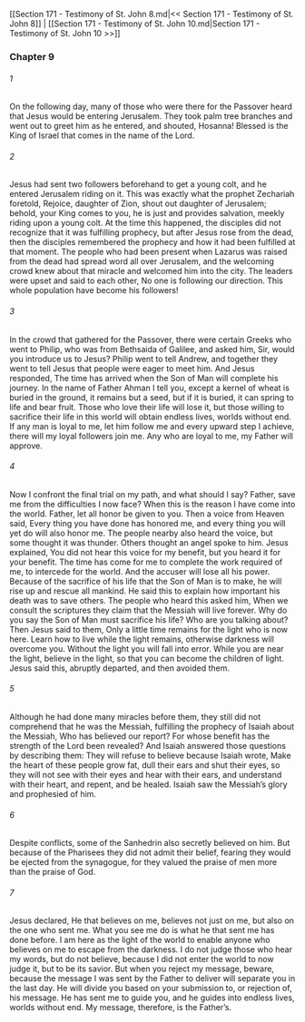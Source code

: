 [[Section 171 - Testimony of St. John 8.md|<< Section 171 - Testimony of St. John 8]]  |  [[Section 171 - Testimony of St. John 10.md|Section 171 - Testimony of St. John 10 >>]]

### Chapter 9
###### 1
On the following day, many of those who were there for the Passover heard that Jesus would be entering Jerusalem. They took palm tree branches and went out to greet him as he entered, and shouted, Hosanna! Blessed is the King of Israel that comes in the name of the Lord.

###### 2
Jesus had sent two followers beforehand to get a young colt, and he entered Jerusalem riding on it. This was exactly what the prophet Zechariah foretold, Rejoice, daughter of Zion, shout out daughter of Jerusalem; behold, your King comes to you, he is just and provides salvation, meekly riding upon a young colt. At the time this happened, the disciples did not recognize that it was fulfilling prophecy, but after Jesus rose from the dead, then the disciples remembered the prophecy and how it had been fulfilled at that moment. The people who had been present when Lazarus was raised from the dead had spread word all over Jerusalem, and the welcoming crowd knew about that miracle and welcomed him into the city. The leaders were upset and said to each other, No one is following our direction. This whole population have become his followers!

###### 3
In the crowd that gathered for the Passover, there were certain Greeks who went to Philip, who was from Bethsaida of Galilee, and asked him, Sir, would you introduce us to Jesus? Philip went to tell Andrew, and together they went to tell Jesus that people were eager to meet him. And Jesus responded, The time has arrived when the Son of Man will complete his journey. In the name of Father Ahman I tell you, except a kernel of wheat is buried in the ground, it remains but a seed, but if it is buried, it can spring to life and bear fruit. Those who love their life will lose it, but those willing to sacrifice their life in this world will obtain endless lives, worlds without end. If any man is loyal to me, let him follow me and every upward step I achieve, there will my loyal followers join me. Any who are loyal to me, my Father will approve.

###### 4
Now I confront the final trial on my path, and what should I say? Father, save me from the difficulties I now face? When this is the reason I have come into the world. Father, let all honor be given to you. Then a voice from Heaven said, Every thing you have done has honored me, and every thing you will yet do will also honor me. The people nearby also heard the voice, but some thought it was thunder. Others thought an angel spoke to him. Jesus explained, You did not hear this voice for my benefit, but you heard it for your benefit. The time has come for me to complete the work required of me, to intercede for the world. And the accuser will lose all his power. Because of the sacrifice of his life that the Son of Man is to make, he will rise up and rescue all mankind. He said this to explain how important his death was to save others. The people who heard this asked him, When we consult the scriptures they claim that the Messiah will live forever. Why do you say the Son of Man must sacrifice his life? Who are you talking about? Then Jesus said to them, Only a little time remains for the light who is now here. Learn how to live while the light remains, otherwise darkness will overcome you. Without the light you will fall into error. While you are near the light, believe in the light, so that you can become the children of light. Jesus said this, abruptly departed, and then avoided them.

###### 5
Although he had done many miracles before them, they still did not comprehend that he was the Messiah, fulfilling the prophecy of Isaiah about the Messiah, Who has believed our report? For whose benefit has the strength of the Lord been revealed? And Isaiah answered those questions by describing them: They will refuse to believe because Isaiah wrote, Make the heart of these people grow fat, dull their ears and shut their eyes, so they will not see with their eyes and hear with their ears, and understand with their heart, and repent, and be healed. Isaiah saw the Messiah’s glory and prophesied of him.

###### 6
Despite conflicts, some of the Sanhedrin also secretly believed on him. But because of the Pharisees they did not admit their belief, fearing they would be ejected from the synagogue, for they valued the praise of men more than the praise of God.

###### 7
Jesus declared, He that believes on me, believes not just on me, but also on the one who sent me. What you see me do is what he that sent me has done before. I am here as the light of the world to enable anyone who believes on me to escape from the darkness. I do not judge those who hear my words, but do not believe, because I did not enter the world to now judge it, but to be its savior. But when you reject my message, beware, because the message I was sent by the Father to deliver will separate you in the last day. He will divide you based on your submission to, or rejection of, his message. He has sent me to guide you, and he guides into endless lives, worlds without end. My message, therefore, is the Father’s.